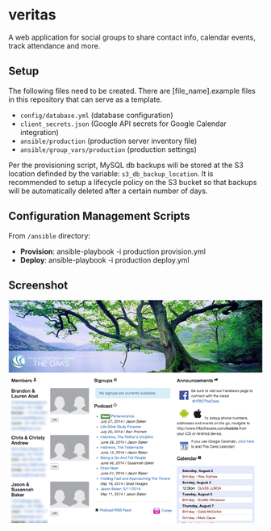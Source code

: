 veritas
=======

A web application for social groups to share contact info, calendar events, track attendance and more.

## Setup
The following files need to be created.  There are [file_name].example files in this repository that can serve as a template.

- `config/database.yml` (database configuration)
- `client_secrets.json` (Google API secrets for Google Calendar integration)
- `ansible/production`  (production server inventory file)
- `ansible/group_vars/production` (production settings)

Per the provisioning script, MySQL db backups will be stored at the S3 location definded by the variable: `s3_db_backup_location`.  It is recommended to setup a lifecycle policy on the S3 bucket so that backups will be automatically deleted after a certain number of days.

## Configuration Management Scripts 

From `/ansible` directory:
 - **Provision**: ansible-playbook -i production provision.yml
 - **Deploy**: ansible-playbook -i production deploy.yml

## Screenshot

![alt tag](https://raw.githubusercontent.com/bradyholt/veritas/master/app/assets/images/veritas-screen-shot.png)
